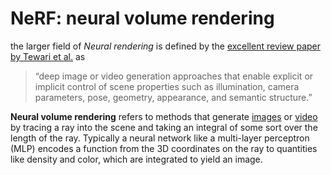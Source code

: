 # NeRF: neural volume rendering



the larger field of *Neural rendering* is defined by the [excellent review paper by Tewari et al.](https://www.neuralrender.com/assets/downloads/TewariFriedThiesSitzmannEtAl_EG2020STAR.pdf) as

> “deep image or video generation approaches that enable explicit or implicit control of scene properties such as illumination, camera parameters, pose, geometry, appearance, and semantic structure.”



**Neural volume rendering** refers to methods that generate <u>images</u> or <u>video</u> by tracing a ray into the scene and taking an integral of some sort over the length of the ray. Typically a neural network like a multi-layer perceptron (MLP) encodes a function from the 3D coordinates on the ray to quantities like density and color, which are integrated to yield an image.


